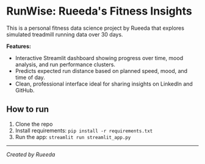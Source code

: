 # RunWise: Rueeda's Fitness Insights



This is a personal fitness data science project by Rueeda that explores simulated treadmill running data over 30 days.

**Features:**

- Interactive Streamlit dashboard showing progress over time, mood analysis, and run performance clusters.
- Predicts expected run distance based on planned speed, mood, and time of day.
- Clean, professional interface ideal for sharing insights on LinkedIn and GitHub.

## How to run

1. Clone the repo
2. Install requirements: `pip install -r requirements.txt`
3. Run the app: `streamlit run streamlit_app.py`

---

*Created by Rueeda*
